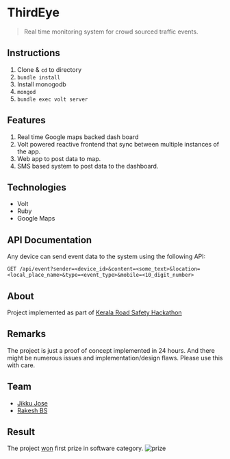 # ThirdEye

> Real time monitoring system for crowd sourced traffic events.

## Instructions

1. Clone & `cd` to directory
2. `bundle install`
3. Install monogodb
4. `mongod`
5. `bundle exec volt server`

## Features

1. Real time Google maps backed dash board
2. Volt powered reactive frontend that sync between multiple instances of the app.
3. Web app to post data to map.
4. SMS based system to post data to the dashboard.

## Technologies

* Volt
* Ruby
* Google Maps

## API Documentation

Any device can send event data to the system using the following API:

```
GET /api/event?sender=<device_id>&content=<some_text>&location=<local_place_name>&type=<event_type>&mobile=<10_digit_number>
```

## About

Project implemented as part of [Kerala Road Safety Hackathon](http://keralaroadsafetyhack.com/)

## Remarks

The project is just a proof of concept implemented in 24 hours. And there might be numerous issues and implementation/design flaws. Please use this with care.

## Team

* [Jikku Jose](http://twitter.com/jikkujose)
* [Rakesh BS](http://twitter.com/rakesh_bs)

## Result

The project [won](http://s9.postimg.org/x3g8n5njz/image.jpg) first prize in software category.
![prize](https://github.com/JikkuJose/third_eye/raw/master/README/prize.jpg)
